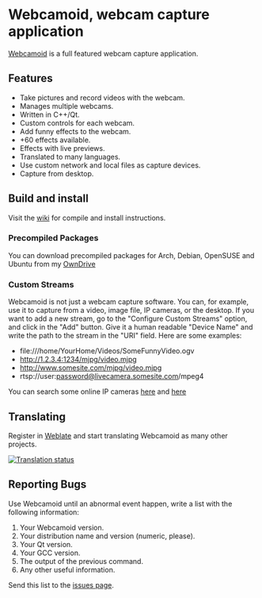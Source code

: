 # Webcamoid, webcam capture application #

[Webcamoid](http://opendesktop.org/content/show.php/Webcamoid?content=144796) is a full featured webcam capture application.

## Features ##

* Take pictures and record videos with the webcam.
* Manages multiple webcams.
* Written in C++/Qt.
* Custom controls for each webcam.
* Add funny effects to the webcam.
* +60 effects available.
* Effects with live previews.
* Translated to many languages.
* Use custom network and local files as capture devices.
* Capture from desktop.

## Build and install ##

Visit the [wiki](https://github.com/hipersayanX/Webcamoid/wiki) for compile and install instructions.

### Precompiled Packages ###

You can download precompiled packages for Arch, Debian, OpenSUSE and Ubuntu from my [OwnDrive](https://my.owndrive.com/public.php?service=files&t=11c46708181f96b4ec052ae74b7b8bef)

### Custom Streams ###

Webcamoid is not just a webcam capture software. You can, for example, use it to capture from a video, image file, IP cameras, or the desktop. 
If you want to add a new stream, go to the "Configure Custom Streams" option, and click in the "Add" button. Give it a human readable "Device Name" and write the path to the stream in the "URI" field. Here are some examples:

* file:///home/YourHome/Videos/SomeFunnyVideo.ogv
* http://1.2.3.4:1234/mjpg/video.mjpg
* http://www.somesite.com/mjpg/video.mjpg
* rtsp://user:password@livecamera.somesite.com/mpeg4

You can search some online IP cameras [here](http://www.google.com/search?q=filetype:mjpg) and [here](http://www.google.com/search?q=rtsp+ip+cameras+demo)

## Translating ##

Register in [Weblate](https://hosted.weblate.org/) and start translating Webcamoid as many other projects.

[![Translation status](https://hosted.weblate.org/widgets/webcamoid/-/svg-badge.svg)](https://hosted.weblate.org/engage/webcamoid/?utm_source=widget)

## Reporting Bugs ##

Use Webcamoid until an abnormal event happen, write a list with the following information:

1. Your Webcamoid version.
2. Your distribution name and version (numeric, please).
3. Your Qt version.
4. Your GCC version.
5. The output of the previous command.
6. Any other useful information.

Send this list to the [issues page](http://github.com/hipersayanX/Webcamoid/issues).
